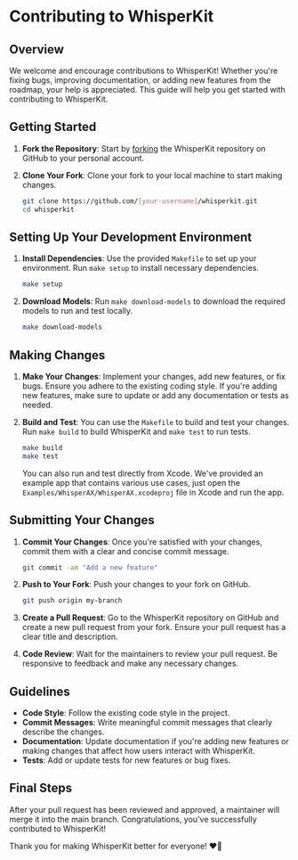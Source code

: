 # Contributing to WhisperKit

## Overview
We welcome and encourage contributions to WhisperKit! Whether you're fixing bugs, improving documentation, or adding new features from the roadmap, your help is appreciated. This guide will help you get started with contributing to WhisperKit.

## Getting Started
1. **Fork the Repository**: Start by [forking](https://github.com/argmaxinc/WhisperKit/fork) the WhisperKit repository on GitHub to your personal account.

2. **Clone Your Fork**: Clone your fork to your local machine to start making changes.
   ```bash
   git clone https://github.com/[your-username]/whisperkit.git
   cd whisperkit
   ```

## Setting Up Your Development Environment
1. **Install Dependencies**: Use the provided `Makefile` to set up your environment. Run `make setup` to install necessary dependencies.
   ```bash
   make setup
   ```

2. **Download Models**: Run `make download-models` to download the required models to run and test locally.
   ```bash
   make download-models
   ```

## Making Changes
1. **Make Your Changes**: Implement your changes, add new features, or fix bugs. Ensure you adhere to the existing coding style. If you're adding new features, make sure to update or add any documentation or tests as needed.

2. **Build and Test**: You can use the `Makefile` to build and test your changes. Run `make build` to build WhisperKit and `make test` to run tests.
   ```bash
   make build
   make test
   ```
    You can also run and test directly from Xcode. We've provided an example app that contains various use cases, just open the `Examples/WhisperAX/WhisperAX.xcodeproj` file in Xcode and run the app.

## Submitting Your Changes
1. **Commit Your Changes**: Once you're satisfied with your changes, commit them with a clear and concise commit message.
   ```bash
   git commit -am "Add a new feature"
   ```

2. **Push to Your Fork**: Push your changes to your fork on GitHub.
   ```bash
   git push origin my-branch
   ```

3. **Create a Pull Request**: Go to the WhisperKit repository on GitHub and create a new pull request from your fork. Ensure your pull request has a clear title and description.

4. **Code Review**: Wait for the maintainers to review your pull request. Be responsive to feedback and make any necessary changes.

## Guidelines
- **Code Style**: Follow the existing code style in the project.
- **Commit Messages**: Write meaningful commit messages that clearly describe the changes.
- **Documentation**: Update documentation if you're adding new features or making changes that affect how users interact with WhisperKit.
- **Tests**: Add or update tests for new features or bug fixes.

## Final Steps
After your pull request has been reviewed and approved, a maintainer will merge it into the main branch. Congratulations, you've successfully contributed to WhisperKit!

Thank you for making WhisperKit better for everyone! ❤️‍🔥

